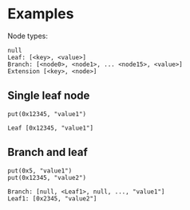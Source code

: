 # Examples

Node types:

```draw
null
Leaf: [<key>, <value>]
Branch: [<node0>, <node1>, ... <node15>, <value>]
Extension [<key>, <node>]
```

## Single leaf node

```draw
put(0x12345, "value1")

Leaf [0x12345, "value1"]
```

## Branch and leaf

```draw
put(0x5, "value1")
put(0x12345, "value2")

Branch: [null, <Leaf1>, null, ..., "value1"]
Leaf1: [0x2345, "value2"]
```
